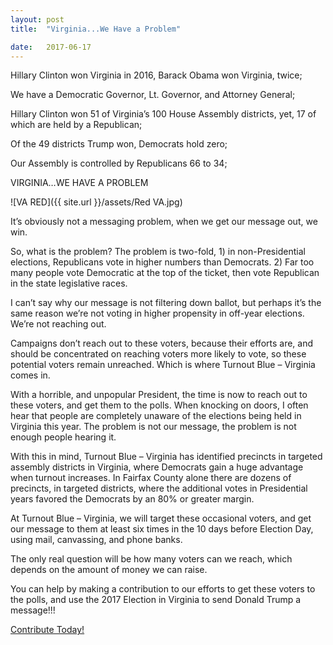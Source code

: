 ```yaml
---
layout: post
title:  "Virginia...We Have a Problem"

date:   2017-06-17
---
```

Hillary Clinton won Virginia in 2016, Barack Obama won Virginia, twice;

We have a Democratic Governor, Lt. Governor, and Attorney General;

Hillary Clinton won 51 of Virginia’s 100 House Assembly districts, yet, 17 of which are held by a Republican;

Of the 49 districts Trump won, Democrats hold zero;

Our Assembly is controlled by Republicans 66 to 34;

VIRGINIA…WE HAVE A PROBLEM
<!--more-->

![VA RED]({{ site.url }}/assets/Red VA.jpg)

It’s obviously not a messaging problem, when we get our message out, we win.

So, what is the problem? The problem is two-fold, 1) in non-Presidential elections, Republicans vote in higher numbers than Democrats.  2) Far too many people vote Democratic at the top of the ticket, then vote Republican in the state legislative races.

I can’t say why our message is not filtering down ballot, but perhaps it’s the same reason we’re not voting in higher propensity in off-year elections. We’re not reaching out.

Campaigns don’t reach out to these voters, because their efforts are, and should be concentrated on reaching voters more likely to vote, so these potential voters remain unreached. Which is where Turnout Blue – Virginia comes in.

With a horrible, and unpopular President, the time is now to reach out to these voters, and get them to the polls. When knocking on doors, I often hear that people are completely unaware of the elections being held in Virginia this year. The problem is not our message, the problem is not enough people hearing it.

With this in mind, Turnout Blue – Virginia has identified precincts in targeted assembly districts in Virginia, where Democrats gain a huge advantage when turnout increases.  In Fairfax County alone there are dozens of precincts, in targeted districts, where the additional votes in Presidential years favored the Democrats by an 80% or greater margin.

At Turnout Blue – Virginia, we will target these occasional voters, and get our message to them at least six times in the 10 days before Election Day, using mail, canvassing, and phone banks.  

The only real question will be how many voters can we reach, which depends on the amount of money we can raise. 

You can help by making a contribution to our efforts to get these voters to the polls, and use the 2017 Election in Virginia to send Donald Trump a message!!!

[Contribute Today!](http://actblue.com)




